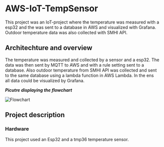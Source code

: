 # AWS-IoT-TempSensor
This project was an IoT-project where the temperature was measured with a esp32 and the was sent to a database in AWS and visualized with Grafana. Outdoor temperature data was also collected with SMHI API.

## Architechture and overview
The temperature was measured and collected by a sensor and a esp32. The data was then sent by MQTT to AWS and with a rule setting sent to a database. Also outdoor temperature from SMHI API was collected and sent to the same database using a lambda function in AWS Lambda. In the ens all data could be visualized by Grafana.

***Picutre displaying the flowchart***

![Flowchart](https://github.com/MarcusNilssonn/AWS-IoT-TempSensor/assets/113011450/b6bfaff4-1657-4576-ac9f-5b040e421af9)

## Project description
### Hardware
This project used an Esp32 and a tmp36 temperature sensor.

